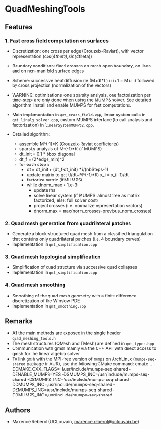 # QuadMeshingTools

## Features

### 1. Fast cross field computation on surfaces

- Discretization: one cross per edge (Crouzeix-Raviart), with vector representation (cos(4*theta),sin(4*theta))
- Boundary conditions: fixed crosses on mesh open boundary, on lines and on non-manifold surface edges
- Scheme: successive heat diffusion (ie (M+dt*L) u_i+1 = M u_i) followed by cross projection (normalization of the vectors)
- WARNING: optimizations (one sparsity analysis, one factorization per time-step) are only done when using the MUMPS solver. 
See detailed algorithm.  Install and enable MUMPS for fast computations. 
- Main implementation in `qmt_cross_field.cpp`, linear system calls in `qmt_linalg_solver.cpp`, custom MUMPS interface (to call analysis and factorization) in `linearSystemMUMPS2.cpp`.
- Detailed algorithm:

    - assemble M^(-1)*K (Crouzeix-Raviat coefficients)
    - sparsity analysis of M^(-1)*K  (if MUMPS)
    - dt_init = 0.1 * bbox diagonal
    - dt_f = (2*edge_min)^2
    - for each step i:
      - dt = dt_init + (dt_f-dt_init) * i/(nbSteps-1)
      - update matrix to get (I/dt+M^(-1)*K) x_i = x_(i-1)/dt
      - factorize matrix (if MUMPS)
      - while dnorm_max > 1.e-3:
        - update rhs
        - solve linear system (if MUMPS: almost free as matrix factorized, else: full solver cost)
        - project crosses (i.e. normalize representation vectors)
        - dnorm_max = max(norm_crosses-previous_norm_crosses)


### 2. Quad mesh generation from quadrilateral patches

- Generate a block-structured quad mesh from a classified triangulation that contains only quadrilateral patches (i.e. 4 boundary curves)
- Implementation in `qmt_simplification.cpp`

### 3. Quad mesh topological simplification

- Simplification of quad structure via successive quad collapses
- Implementation in `qmt_simplification.cpp`

### 4. Quad mesh smoothing

- Smoothing of the quad mesh geometry with a finite difference discretization of the Winslow PDE
- Implementation in `qmt_smoothing.cpp`

## Remarks

- All the main methods are exposed in the single header `quad_meshing_tools.h`
- The mesh structures (QMesh and TMesh) are defined in `qmt_types.hpp`
- Communication with gmsh mainly via the C++ API, with direct access to gmsh for the linear algebra solver
- To link `gmsh` with the MPI-free version of `mumps` on ArchLinux (`mumps-seq-shared` package in AUR), use the following CMake
command: cmake .. -DCMAKE_CXX_FLAGS=-I/usr/include/mumps-seq-shared -DENABLE_MUMPS=YES -DSMUMPS_INC=/usr/include/mumps-seq-shared -DSMUMPS_INC=/usr/include/mumps-seq-shared -DCMUMPS_INC=/usr/include/mumps-seq-shared -DZMUMPS_INC=/usr/include/mumps-seq-shared -DDMUMPS_INC=/usr/include/mumps-seq-shared

## Authors

- Maxence Reberol (UCLouvain, maxence.reberol@uclouvain.be)


